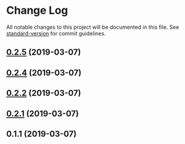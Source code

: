 # Change Log

All notable changes to this project will be documented in this file. See [standard-version](https://github.com/conventional-changelog/standard-version) for commit guidelines.

<a name="0.2.5"></a>
## [0.2.5](https://github.com/authentik8/functional-es-aggregate/compare/v0.2.4...v0.2.5) (2019-03-07)



<a name="0.2.4"></a>
## [0.2.4](https://github.com/authentik8/functional-es-aggregate/compare/v0.2.2...v0.2.4) (2019-03-07)



<a name="0.2.2"></a>
## [0.2.2](https://github.com/authentik8/functional-es-aggregate/compare/v0.2.1...v0.2.2) (2019-03-07)



<a name="0.2.1"></a>
## [0.2.1](https://github.com/authentik8/event-sourcing-kit/compare/v0.1.1...v0.2.1) (2019-03-07)



<a name="0.1.1"></a>
## 0.1.1 (2019-03-07)
